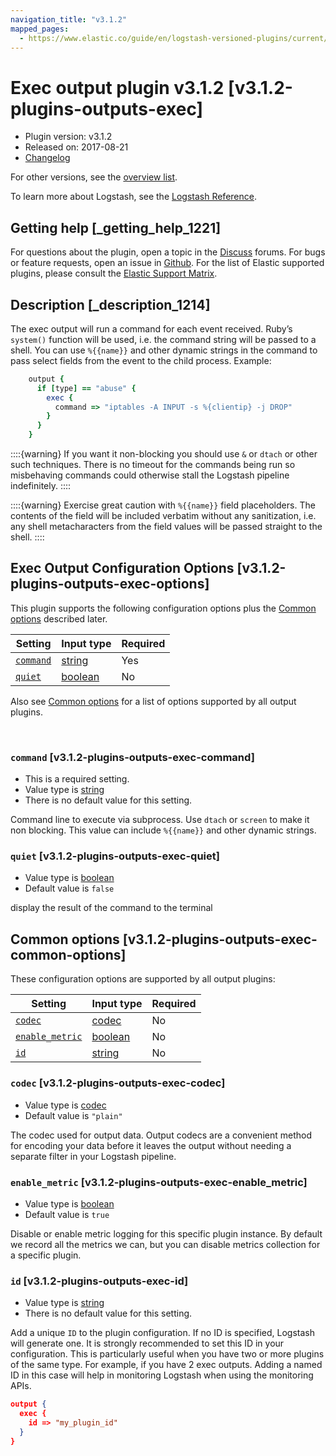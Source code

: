 ```yaml
---
navigation_title: "v3.1.2"
mapped_pages:
  - https://www.elastic.co/guide/en/logstash-versioned-plugins/current/v3.1.2-plugins-outputs-exec.html
---
```


# Exec output plugin v3.1.2 [v3.1.2-plugins-outputs-exec]


* Plugin version: v3.1.2
* Released on: 2017-08-21
* [Changelog](https://github.com/logstash-plugins/logstash-output-exec/blob/v3.1.2/CHANGELOG.md)

For other versions, see the [overview list](output-exec-index.md).

To learn more about Logstash, see the [Logstash Reference](logstash://reference/index.md).

## Getting help [_getting_help_1221]

For questions about the plugin, open a topic in the [Discuss](http://discuss.elastic.co) forums. For bugs or feature requests, open an issue in [Github](https://github.com/logstash-plugins/logstash-output-exec). For the list of Elastic supported plugins, please consult the [Elastic Support Matrix](https://www.elastic.co/support/matrix#matrix_logstash_plugins).


## Description [_description_1214]

The exec output will run a command for each event received. Ruby’s `system()` function will be used, i.e. the command string will be passed to a shell. You can use `%{{name}}` and other dynamic strings in the command to pass select fields from the event to the child process. Example:

```ruby
    output {
      if [type] == "abuse" {
        exec {
          command => "iptables -A INPUT -s %{clientip} -j DROP"
        }
      }
    }
```

::::{warning}
If you want it non-blocking you should use `&` or `dtach` or other such techniques. There is no timeout for the commands being run so misbehaving commands could otherwise stall the Logstash pipeline indefinitely.
::::


::::{warning}
Exercise great caution with `%{{name}}` field placeholders. The contents of the field will be included verbatim without any sanitization, i.e. any shell metacharacters from the field values will be passed straight to the shell.
::::



## Exec Output Configuration Options [v3.1.2-plugins-outputs-exec-options]

This plugin supports the following configuration options plus the [Common options](v3-1-2-plugins-outputs-exec.md#v3.1.2-plugins-outputs-exec-common-options) described later.

| Setting | Input type | Required |
| --- | --- | --- |
| [`command`](v3-1-2-plugins-outputs-exec.md#v3.1.2-plugins-outputs-exec-command) | [string](logstash://reference/configuration-file-structure.md#string) | Yes |
| [`quiet`](v3-1-2-plugins-outputs-exec.md#v3.1.2-plugins-outputs-exec-quiet) | [boolean](logstash://reference/configuration-file-structure.md#boolean) | No |

Also see [Common options](v3-1-2-plugins-outputs-exec.md#v3.1.2-plugins-outputs-exec-common-options) for a list of options supported by all output plugins.

 

### `command` [v3.1.2-plugins-outputs-exec-command]

* This is a required setting.
* Value type is [string](logstash://reference/configuration-file-structure.md#string)
* There is no default value for this setting.

Command line to execute via subprocess. Use `dtach` or `screen` to make it non blocking. This value can include `%{{name}}` and other dynamic strings.


### `quiet` [v3.1.2-plugins-outputs-exec-quiet]

* Value type is [boolean](logstash://reference/configuration-file-structure.md#boolean)
* Default value is `false`

display the result of the command to the terminal



## Common options [v3.1.2-plugins-outputs-exec-common-options]

These configuration options are supported by all output plugins:

| Setting | Input type | Required |
| --- | --- | --- |
| [`codec`](v3-1-2-plugins-outputs-exec.md#v3.1.2-plugins-outputs-exec-codec) | [codec](logstash://reference/configuration-file-structure.md#codec) | No |
| [`enable_metric`](v3-1-2-plugins-outputs-exec.md#v3.1.2-plugins-outputs-exec-enable_metric) | [boolean](logstash://reference/configuration-file-structure.md#boolean) | No |
| [`id`](v3-1-2-plugins-outputs-exec.md#v3.1.2-plugins-outputs-exec-id) | [string](logstash://reference/configuration-file-structure.md#string) | No |

### `codec` [v3.1.2-plugins-outputs-exec-codec]

* Value type is [codec](logstash://reference/configuration-file-structure.md#codec)
* Default value is `"plain"`

The codec used for output data. Output codecs are a convenient method for encoding your data before it leaves the output without needing a separate filter in your Logstash pipeline.


### `enable_metric` [v3.1.2-plugins-outputs-exec-enable_metric]

* Value type is [boolean](logstash://reference/configuration-file-structure.md#boolean)
* Default value is `true`

Disable or enable metric logging for this specific plugin instance. By default we record all the metrics we can, but you can disable metrics collection for a specific plugin.


### `id` [v3.1.2-plugins-outputs-exec-id]

* Value type is [string](logstash://reference/configuration-file-structure.md#string)
* There is no default value for this setting.

Add a unique `ID` to the plugin configuration. If no ID is specified, Logstash will generate one. It is strongly recommended to set this ID in your configuration. This is particularly useful when you have two or more plugins of the same type. For example, if you have 2 exec outputs. Adding a named ID in this case will help in monitoring Logstash when using the monitoring APIs.

```json
output {
  exec {
    id => "my_plugin_id"
  }
}
```



